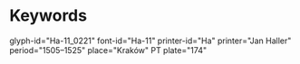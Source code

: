 # Keywords
glyph-id="Ha-11_0221"
font-id="Ha-11"
printer-id="Ha"
printer="Jan Haller"
period="1505–1525"
place="Kraków"
PT plate="174"
